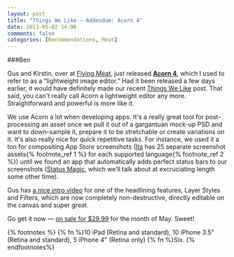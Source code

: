 ```yaml
---
layout: post
title: "Things We Like — Addendum: Acorn 4"
date: 2013-05-02 14:06
comments: false
categories: [Recommendations, Meat]
---
```

###Ben

Gus and Kirstin, over at [Flying Meat](http://flyingmeat.com), just released [**Acorn 4**](http://flyingmeat.com/acorn), which I used to refer to as a “lightweight image editor.” Had it been released a few days earlier, it would have definitely made our recent [Things We Like](/blog/2013/04/things-we-like-april) post. That said, you can't really call Acorn a lightweight editor any more. Straightforward and powerful is more like it. 

We use Acorn a lot when developing apps. It's a really great tool for post-processing an asset once we pull it out of a gargantuan mock-up PSD and want to down-sample it, prepare it to be stretchable or create variations on it. It's also really nice for quick repetitive tasks. For instance, we used it a ton for compositing App Store screenshots ([Ita](/ita) has 25 separate screenshot assets{% footnote_ref 1 %} for each supported language{% footnote_ref 2 %}) until we found an app that automatically adds perfect status bars to our screenshots ([Status Magic](https://itunes.apple.com/us/app/status-magic/id547920381), which we’ll talk about at excruciating length some other time).

Gus has [a nice intro video](http://shapeof.com/archives/2013/4/acorn_4.html) for one of the headlining features, Layer Styles and Filters, which are now completely non-destructive, directly editable on the canvas and super great.

Go get it now — [on sale for $29.99](https://itunes.apple.com/us/app/acorn-4-image-editor-for-humans/id634108295) for the month of May. Sweet!

{% footnotes %}
  {% fn %}10 iPad (Retina and standard), 10 iPhone 3.5" (Retina and standard), 5 iPhone 4" (Retina only)
  {% fn %}Six.
{% endfootnotes%}